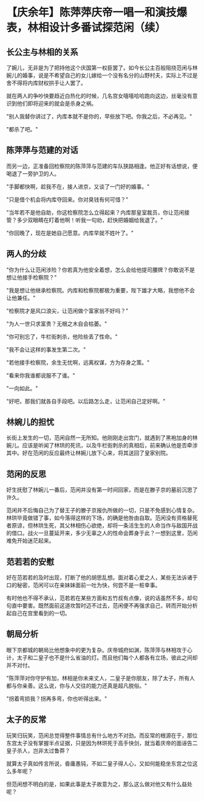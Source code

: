 # 【庆余年】陈萍萍庆帝一唱一和演技爆表，林相设计多番试探范闲（续）

## 长公主与林相的关系

了婉儿，无非是为了把持他这个庆国第一权臣罢了。如今长公主百般阻挠范闲与林婉儿的婚事，说是不希望自己的女儿嫁给一个没有名分的山野村夫，实际上不过是舍不得将内库财权拱手让人罢了。

就在两人的争吵快要趋近白热化的时候，几名宫女嘻嘻哈哈跑向这边，丝毫没有意识到他们即将迎来的就会是杀身之祸。

"别人我替你讲过了，内库本就不是你的，早些放下吧。你我之后，不必再见。"

"都杀了吧。"

## 陈萍萍与范建的对话

而另一边，正准备回检察院的陈萍萍与范建的车队狭路相逢。他正好有话想说，便喝退了一旁护卫的人。

"手脚都快啊，趁我不在，接人进京，又谈了一门好的婚事。"

"只是借个机会将内库夺回来。你对臭钱有何可惜？"

"当年若不是他自助，你这检察院怎么立得起来？内库那皇室裁员，你让范闲接管？多少双眼睛在盯着他啊！听我一句劝，赶快把婚姻给我退了。"

"你回晚了，现在是她自己愿意。内库早就不姓叶了。"

## 两人的分歧

"你为什么让范闲涉险？你若真为他安全着想，怎么会给他提司腰牌？你敢说不是想让他接手检察院？"

"我是想让他继承检察院。内库和检察院都极为重要，陛下雄才大略，我想他不会让他兼任。"

"检察院才是风口浪尖，让范闲做个富家翁不好吗？"

"为人一世只求富贵？无根之木自会枯萎。"

"你可别忘了，牛栏街刺杀，他险些丢了性命。"

"我不会让这样的事发生第二次。"

"若他接手检察院，余生无忧啊，远离权谋，方为存身之策。"

"看来你我谁都说服不了谁。"

"一向如此。"

"好吧，那我们就各自手段吧。以后路怎么走，让范闲自己定好啊。"

## 林婉儿的担忧

长街上发生的一切，范闲自然一无所知。他刚刚走出宫门，就遇到了黑袍加身的林婉儿。应该是听闻了林珙的死讯，以及牛栏街刺杀的真相后，前来确认他是否牵涉其中。好在范闲的反应最终让林婉儿放下心来，将其送回了皇家别院。

## 范闲的反思

好生抚慰了林婉儿一番后，范闲并没有第一时间回家，而是在滕子京的墓前沉思了许久。

范闲并不后悔自己为了替王子的滕子京报仇所做的一切，只是不免感到心情复杂。林珙毕竟做错了事，如今落得这样的下场，的确是他咎由自取。范闲没有资格替死者原谅，但林珙生死，其父林相伤心欲绝，却将一条活生生的人命当作与敌国开战的借口。战火一旦蔓延开来，多少无辜之人的性命会葬身于此？一想到这里，范闲难免开始迷茫起来。

## 范若若的安慰

好在范若若的及时出现，打断了他的胡思乱想。面对着心爱之人，某些无法诉诸于口的秘密，范闲可以在亲妹妹面前一吐为快，何尝不是一桩幸事。

有时他也不得不承认，范若若在某些方面和五竹叔有点像，说的话虽然不多，却句句直中要害。既然面前这道坎暂时迈不过去，范闲便不再强求自己，转而开始分析起自己在宫里看到的一切。

## 朝局分析

眼下京都城的朝局比他想象中的更为复杂。庆帝城府如渊，陈萍萍与林相攻于心计，太子和二皇子也不是什么省油的灯。而且他们每个人都各有立场，彼此之间却并不对付。

"陈萍萍对你守护有加，林相是你未来丈人，二皇子是你朋友，除了太子，所有人都与你亲善。这么说，你与人交往的能力还真是超凡脱俗。"

"拐着弯损我？拐再多弯，你也听得出来。"

## 太子的反常

玩笑归玩笑，范闲总觉得整件事情总有什么地方不对劲。而反常的根源在于，那位东宫太子没有掌握半点证据，只是因为林珙死于高手快剑，就当着庆帝的面诬告二皇子杀人，岂非太过鲁莽？

就算太子真如传言所说，昏庸愚钝，不如二皇子得人心，又如何能稳坐东宫之位这么多年呢？

但范闲想不明白的是，如果此事是太子故意为之，那么这么做对他又有什么益处呢？
